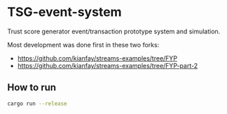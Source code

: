 # TSG-event-system
Trust score generator event/transaction prototype system and simulation.

Most development was done first in these two forks:
- https://github.com/kianfay/streams-examples/tree/FYP
- https://github.com/kianfay/streams-examples/tree/FYP-part-2

## How to run
```bash
cargo run --release
```

